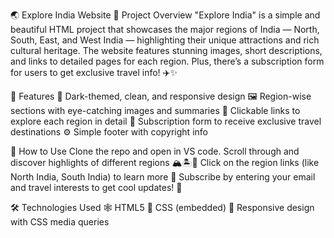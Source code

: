 🌏 Explore India Website
📖 Project Overview
"Explore India" is a simple and beautiful HTML project that showcases the major regions of India — North, South, East, and West India 
— highlighting their unique attractions and rich cultural heritage. The website features stunning images, short descriptions, 
and links to detailed pages for each region. Plus, there’s a subscription form for users to get exclusive travel info! ✈️✨

🚀 Features
🌙 Dark-themed, clean, and responsive design
🖼️ Region-wise sections with eye-catching images and summaries
🔗 Clickable links to explore each region in detail
📧 Subscription form to receive exclusive travel destinations
⚙️ Simple footer with copyright info

🎯 How to Use
Clone the repo and open in VS code.
Scroll through and discover highlights of different regions 🏔️🏝️🏯
Click on the region links (like North India, South India) to learn more 🌟
Subscribe by entering your email and travel interests to get cool updates! 💌


🛠️ Technologies Used
🕸️ HTML5
🎨 CSS (embedded)
📐 Responsive design with CSS media queries

